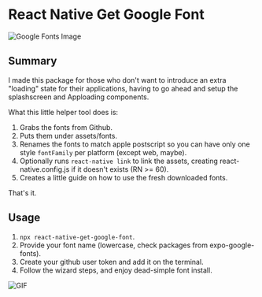 # React Native Get Google Font

![Google Fonts Image](https://images.unsplash.com/photo-1511296265581-c2450046447d?ixid=MXwxMjA3fDB8MHxwaG90by1wYWdlfHx8fGVufDB8fHw%3D&ixlib=rb-1.2.1&auto=format&fit=crop&w=1700&h=500&q=80)

## Summary

I made this package for those who don't want to introduce an extra "loading" state for their applications, having to go
ahead and setup the splashscreen and Apploading components.

What this little helper tool does is:

1. Grabs the fonts from Github.
2. Puts them under assets/fonts.
3. Renames the fonts to match apple postscript so you can have only one style `fontFamily` per platform (except web, maybe).
4. Optionally runs `react-native link` to link the assets, creating react-native.config.js if it doesn't exists (RN >= 60).
5. Creates a little guide on how to use the fresh downloaded fonts.

That's it.

## Usage

1. `npx react-native-get-google-font`.
2. Provide your font name (lowercase, check packages from expo-google-fonts).
3. Create your github user token and add it on the terminal.
4. Follow the wizard steps, and enjoy dead-simple font install.

![GIF](https://user-images.githubusercontent.com/6248571/108167690-abe46780-70bb-11eb-9e1f-64d4628a9ae8.gif)
